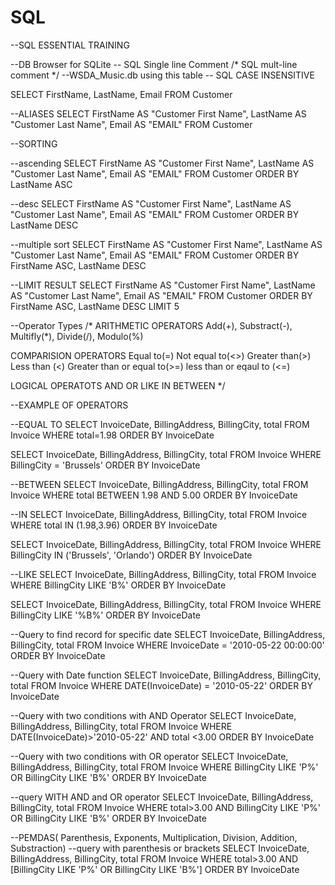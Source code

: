# SQL
--SQL ESSENTIAL TRAINING

--DB Browser for SQLite
-- SQL Single line Comment
/* SQL mult-line comment */
--WSDA_Music.db using this table
-- SQL CASE INSENSITIVE

SELECT FirstName, LastName, Email FROM Customer

--ALIASES
SELECT FirstName AS "Customer First Name", 
LastName AS "Customer Last Name", 
Email AS "EMAIL"
FROM 
Customer


--SORTING

--ascending
SELECT FirstName AS "Customer First Name", 
LastName AS "Customer Last Name", 
Email AS "EMAIL"
FROM 
Customer
ORDER BY
LastName ASC

--desc
SELECT FirstName AS "Customer First Name", 
LastName AS "Customer Last Name", 
Email AS "EMAIL"
FROM 
Customer
ORDER BY
LastName DESC

--multiple sort
SELECT FirstName AS "Customer First Name", 
LastName AS "Customer Last Name", 
Email AS "EMAIL"
FROM 
Customer
ORDER BY
FirstName ASC,
LastName DESC

--LIMIT RESULT
SELECT FirstName AS "Customer First Name", 
LastName AS "Customer Last Name", 
Email AS "EMAIL"
FROM 
Customer
ORDER BY
FirstName ASC,
LastName DESC
LIMIT 5

--Operator Types
/*
ARITHMETIC OPERATORS
Add(+), Substract(-), Multifly(*), Divide(/), Modulo(%)

COMPARISION OPERATORS
Equal to(=)
Not equal to(<>)
Greater than(>)
Less than (<)
Greater than or equal to(>=)
less than or eqaul to (<=)

LOGICAL OPERATOTS
AND
OR
LIKE
IN 
BETWEEN
*/

--EXAMPLE OF OPERATORS

--EQUAL TO
SELECT 
InvoiceDate, 
BillingAddress,
BillingCity, 
total 
FROM
Invoice
WHERE total=1.98
ORDER BY
InvoiceDate

SELECT 
InvoiceDate, 
BillingAddress,
BillingCity, 
total 
FROM
Invoice
WHERE 
BillingCity = 'Brussels'
ORDER BY
InvoiceDate

--BETWEEN
SELECT 
InvoiceDate, 
BillingAddress,
BillingCity, 
total 
FROM
Invoice
WHERE 
total BETWEEN 1.98 AND 5.00
ORDER BY
InvoiceDate

--IN
SELECT 
InvoiceDate, 
BillingAddress,
BillingCity, 
total 
FROM
Invoice
WHERE 
total IN (1.98,3.96)
ORDER BY
InvoiceDate

SELECT 
InvoiceDate, 
BillingAddress,
BillingCity, 
total 
FROM
Invoice
WHERE 
BillingCity IN ('Brussels', 'Orlando')
ORDER BY
InvoiceDate

--LIKE
SELECT 
InvoiceDate, 
BillingAddress,
BillingCity, 
total 
FROM
Invoice
WHERE 
BillingCity LIKE 'B%'
ORDER BY
InvoiceDate

SELECT 
InvoiceDate, 
BillingAddress,
BillingCity, 
total 
FROM
Invoice
WHERE 
BillingCity LIKE '%B%'
ORDER BY
InvoiceDate

--Query to find record for specific date 
SELECT 
InvoiceDate, 
BillingAddress,
BillingCity, 
total 
FROM
Invoice
WHERE 
InvoiceDate = '2010-05-22 00:00:00'
ORDER BY
InvoiceDate

--Query with Date function 
SELECT 
InvoiceDate, 
BillingAddress,
BillingCity, 
total 
FROM
Invoice
WHERE 
DATE(InvoiceDate) = '2010-05-22'
ORDER BY
InvoiceDate

--Query with two conditions with AND Operator
SELECT 
InvoiceDate, 
BillingAddress,
BillingCity, 
total 
FROM
Invoice
WHERE 
DATE(InvoiceDate)>'2010-05-22' AND total <3.00
ORDER BY
InvoiceDate

--Query with two conditions with OR operator
SELECT 
InvoiceDate, 
BillingAddress,
BillingCity, 
total 
FROM
Invoice
WHERE 
BillingCity LIKE 'P%' OR BillingCity LIKE 'B%'
ORDER BY
InvoiceDate

--query WITH AND and OR operator
SELECT 
InvoiceDate, 
BillingAddress,
BillingCity, 
total 
FROM
Invoice
WHERE 
total>3.00 AND BillingCity LIKE 'P%' OR BillingCity LIKE 'B%'
ORDER BY
InvoiceDate

--PEMDAS( Parenthesis, Exponents, Multiplication, Division, Addition, Substraction)
--query with parenthesis or brackets
SELECT 
InvoiceDate, 
BillingAddress,
BillingCity, 
total 
FROM
Invoice
WHERE 
total>3.00 AND [BillingCity LIKE 'P%' OR BillingCity LIKE 'B%']
ORDER BY
InvoiceDate
